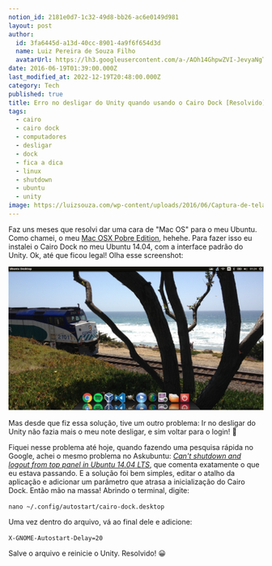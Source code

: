 ```yaml
---
notion_id: 2181e0d7-1c32-49d8-bb26-ac6e0149d981
layout: post
author:
  id: 3fa6445d-a13d-40cc-8901-4a9f6f654d3d
  name: Luiz Pereira de Souza Filho
  avatarUrl: https://lh3.googleusercontent.com/a-/AOh14GhpwZVI-JevyaNgTdlrOT6YN20cI6V9Kxtq38Ij8AQ=s100
date: 2016-06-19T01:39:00.000Z
last_modified_at: 2022-12-19T20:48:00.000Z
category: Tech
published: true
title: Erro no desligar do Unity quando usando o Cairo Dock [Resolvido]
tags:
  - cairo
  - cairo dock
  - computadores
  - desligar
  - dock
  - fica a dica
  - linux
  - shutdown
  - ubuntu
  - unity
image: https://luizsouza.com/wp-content/uploads/2016/06/Captura-de-tela-de-2016-06-19-012450-1200x675.png
---
```


Faz uns meses que resolvi dar uma cara de "Mac OS" para o meu Ubuntu. Como chamei, o meu [Mac OSX Pobre Edition](https://www.instagram.com/p/BFZ-GcKMGDo/), hehehe. Para fazer isso eu instalei o Cairo Dock no meu Ubuntu 14.04, com a interface padrão do Unity. Ok, até que ficou legal! Olha esse screenshot:

![Fala sério, tu nem reparou que era um Linux né?](/wp-content/uploads/2016/06/Captura-de-tela-de-2016-06-19-012450.png)

Mas desde que fiz essa solução, tive um outro problema: Ir no desligar do Unity não fazia mais o meu note desligar, e sim voltar para o login! 🙁

Fiquei nesse problema até hoje, quando fazendo uma pesquisa rápida no Google, achei o mesmo problema no Askubuntu: _[Can't shutdown and logout from top panel in Ubuntu 14.04 LTS](http://askubuntu.com/questions/451070/cant-shutdown-and-logout-from-top-panel-in-ubuntu-14-04-lts)_, que comenta exatamente o que eu estava passando. E a solução foi bem simples, editar o atalho da aplicação e adicionar um parâmetro que atrasa a inicialização do Cairo Dock. Então mão na massa! Abrindo o terminal, digite:

`nano ~/.config/autostart/cairo-dock.desktop`

Uma vez dentro do arquivo, vá ao final dele e adicione:

`X-GNOME-Autostart-Delay=20`

Salve o arquivo e reinicie o Unity. Resolvido! 😀

